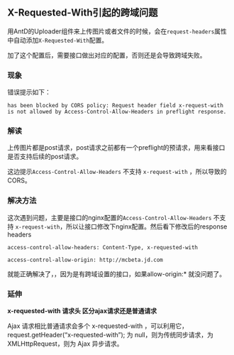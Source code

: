 ## X-Requested-With引起的跨域问题

用AntD的Uploader组件来上传图片或者文件的时候，会在`request-headers`属性中自动添加`X-Requested-With`配置。

加了这个配置后，需要接口做出对应的配置，否则还是会导致跨域失败。



### 现象

错误提示如下：

```
has been blocked by CORS policy: Request header field x-request-with is not allowed by Access-Control-Allow-Headers in preflight response.
```



### 解读

上传图片都是post请求，post请求之前都有一个preflight的预请求，用来看接口是否支持后续的post请求。

这边提示`Access-Control-Allow-Headers` 不支持 `x-request-with` ，所以导致的CORS。



### 解决方法

这次遇到问题，主要是接口的nginx配置的`Access-Control-Allow-Headers` 不支持 `x-request-with`，所以让接口修改下nginx配置。然后看下修改后的response headers

```
access-control-allow-headers: Content-Type, x-requested-with

access-control-allow-origin: http://mcbeta.jd.com
```

就能正确解决了，，因为是有跨域设置的接口，如果allow-origin:* 就没问题了。



### 延伸

**x-requested-with 请求头 区分ajax请求还是普通请求**

 Ajax 请求相比普通请求会多个 x-requested-with ，可以利用它，request.getHeader(“x-requested-with”); 为 null，则为传统同步请求，为 XMLHttpRequest，则为 Ajax 异步请求。

